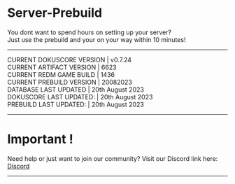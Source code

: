 # Server-Prebuild
You dont want to spend hours on setting up your server? <br>
Just use the prebuild and your on your way within 10 minutes!<br>

----
CURRENT DOKUSCORE VERSION  | v0.7.24<br>
CURRENT ARTIFACT VERSION   | 6623<br>
CURRENT REDM GAME BUILD    | 1436<br>
CURRENT PREBUILD VERSION   | 20082023<br>
DATABASE LAST UPDATED      | 20th August 2023<br>
DOKUSCORE LAST UPDATED:    | 20th August 2023<br>
PREBUILD LAST UPDATED:     | 20th August 2023

----
# Important !
Need help or just want to join our community?
Visit our Discord link here: [Discord](https://discord.com/invite/ksQRq25Hcz)

----
